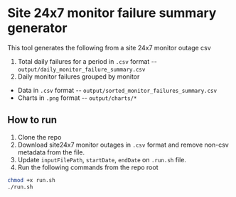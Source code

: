 # Site 24x7 monitor failure summary generator

This tool generates the following from a site 24x7 monitor outage csv
1. Total daily failures for a period in `.csv` format -- `output/daily_monitor_failure_summary.csv`
2. Daily monitor failures grouped by monitor
- Data in `.csv` format -- `output/sorted_monitor_failures_summary.csv`
- Charts in `.png` format -- `output/charts/*`

## How to run

1. Clone the repo
2. Download site24x7 monitor outages in `.csv` format and remove non-csv metadata from the file.
2. Update `inputFilePath`, `startDate`, `endDate` on `.run.sh` file.
3. Run the following commands from the repo root
```bash
chmod +x run.sh
./run.sh
```